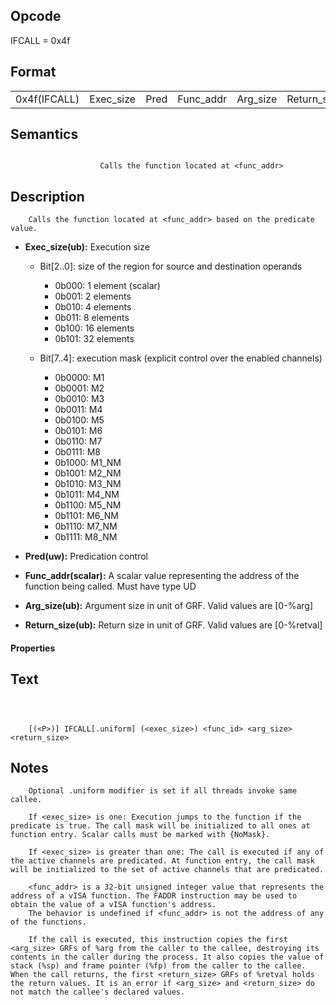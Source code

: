 <!---======================= begin_copyright_notice ============================

Copyright (C) 2020-2022 Intel Corporation

SPDX-License-Identifier: MIT

============================= end_copyright_notice ==========================-->

## Opcode

  IFCALL = 0x4f

## Format

| | | | | | |
| --- | --- | --- | --- | --- | --- |
| 0x4f(IFCALL) | Exec_size | Pred | Func_addr | Arg_size | Return_size |


## Semantics


```

                    Calls the function located at <func_addr>
```

## Description





```
    Calls the function located at <func_addr> based on the predicate value.
```


- **Exec_size(ub):** Execution size

  - Bit[2..0]: size of the region for source and destination operands

    - 0b000:  1 element (scalar)
    - 0b001:  2 elements
    - 0b010:  4 elements
    - 0b011:  8 elements
    - 0b100:  16 elements
    - 0b101:  32 elements
  - Bit[7..4]: execution mask (explicit control over the enabled channels)

    - 0b0000:  M1
    - 0b0001:  M2
    - 0b0010:  M3
    - 0b0011:  M4
    - 0b0100:  M5
    - 0b0101:  M6
    - 0b0110:  M7
    - 0b0111:  M8
    - 0b1000:  M1_NM
    - 0b1001:  M2_NM
    - 0b1010:  M3_NM
    - 0b1011:  M4_NM
    - 0b1100:  M5_NM
    - 0b1101:  M6_NM
    - 0b1110:  M7_NM
    - 0b1111:  M8_NM

- **Pred(uw):** Predication control


- **Func_addr(scalar):** A scalar value representing the address of the function being called. Must have type UD


- **Arg_size(ub):** Argument size in unit of GRF. Valid values are  [0-%arg]


- **Return_size(ub):** Return size in unit of GRF. Valid values are  [0-%retval]


#### Properties




## Text
```



    [(<P>)] IFCALL[.uniform] (<exec_size>) <func_id> <arg_size> <return_size>
```
## Notes





```
    Optional .uniform modifier is set if all threads invoke same callee.

    If <exec_size> is one: Execution jumps to the function if the predicate is true. The call mask will be initialized to all ones at function entry. Scalar calls must be marked with {NoMask}.

    If <exec_size> is greater than one: The call is executed if any of the active channels are predicated. At function entry, the call mask will be initialized to the set of active channels that are predicated.

    <func_addr> is a 32-bit unsigned integer value that represents the address of a vISA function. The FADDR instruction may be used to obtain the value of a vISA function's address.
    The behavior is undefined if <func_addr> is not the address of any of the functions.

    If the call is executed, this instruction copies the first <arg_size> GRFs of %arg from the caller to the callee, destroying its contents in the caller during the process. It also copies the value of stack (%sp) and frame pointer (%fp) from the caller to the callee. When the call returns, the first <return_size> GRFs of %retval holds the return values. It is an error if <arg_size> and <return_size> do not match the callee's declared values.
```

